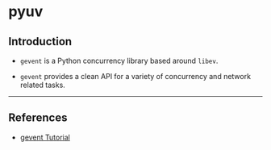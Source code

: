 
# pyuv

## Introduction

* `gevent` is a Python concurrency library based around `libev`. 

* `gevent` provides a clean API for a variety of concurrency and network related tasks. 

---

## References

* [gevent Tutorial](http://sdiehl.github.io/gevent-tutorial/)